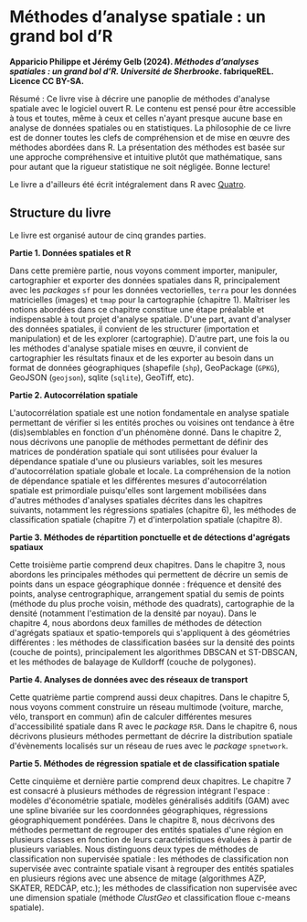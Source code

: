 # Méthodes d’analyse spatiale&nbsp;: un grand bol d’R

**Apparicio Philippe et Jérémy Gelb (2024). _Méthodes d’analyses spatiales&nbsp;: un grand bol d’R. Université de Sherbrooke_. fabriqueREL. Licence CC BY-SA.**

Résumé&nbsp;: Ce livre vise à décrire une panoplie de méthodes d'analyse spatiale avec le logiciel ouvert R. Le contenu est pensé pour être accessible à tous et toutes, même à ceux et celles n'ayant presque aucune base en analyse de données spatiales ou en statistiques. La philosophie de ce livre est de donner toutes les clefs de compréhension et de mise en œuvre des méthodes abordées dans R. La présentation des méthodes est basée sur une approche compréhensive et intuitive plutôt que mathématique, sans pour autant que la rigueur statistique ne soit négligée. Bonne lecture!

Le livre a d'ailleurs été écrit intégralement dans R avec [Quatro](https://quarto.org/).

## Structure du livre

Le livre est organisé autour de cinq grandes parties.

**Partie 1. Données spatiales et R** 

Dans cette première partie, nous voyons comment importer, manipuler, cartographier et exporter des données spatiales dans R, principalement avec les *packages* `sf` pour les données vectorielles, `terra` pour les données matricielles (images) et `tmap` pour la cartographie (chapitre&nbsp;1). Maîtriser les notions abordées dans ce chapitre constitue une étape préalable et indispensable à tout projet d'analyse spatiale. D'une part, avant d'analyser des données spatiales, il convient de les structurer (importation et manipulation) et de les explorer (cartographie). D'autre part, une fois la ou les méthodes d'analyse spatiale mises en œuvre, il convient de cartographier les résultats finaux et de les exporter au besoin dans un format de données géographiques (shapefile (`shp`), GeoPackage (`GPKG`), GeoJSON (`geojson`), sqlite (`sqlite`), GeoTiff, etc).

**Partie 2. Autocorrélation spatiale** 

L'autocorrélation spatiale est une notion fondamentale en analyse spatiale permettant de vérifier si les entités proches ou voisines ont tendance à être (dis)semblables en fonction d'un phénomène donné. Dans le chapitre 2, nous décrivons une panoplie de méthodes permettant de définir des matrices de pondération spatiale qui sont utilisées pour évaluer la dépendance spatiale d'une ou plusieurs variables, soit les mesures d'autocorrélation spatiale globale et locale. La compréhension de la notion de dépendance spatiale et les différentes mesures d'autocorrélation spatiale est primordiale puisqu'elles sont largement mobilisées dans d'autres méthodes d'analyses spatiales décrites dans les chapitres suivants, notamment les régressions spatiales (chapitre&nbsp;6), les méthodes de classification spatiale (chapitre&nbsp;7) et d'interpolation spatiale (chapitre 8).

**Partie 3. Méthodes de répartition ponctuelle et de détections d'agrégats spatiaux** 

Cette troisième partie comprend deux chapitres. Dans le chapitre&nbsp;3, nous abordons les principales méthodes qui permettent de décrire un semis de points dans un espace géographique donnée&nbsp;: fréquence et densité des points, analyse centrographique, arrangement spatial du semis de points (méthode du plus proche voisin, méthode des quadrats), cartographie de la densité (notamment l'estimation de la densité par noyau). Dans le chapitre&nbsp;4, nous abordons deux familles de méthodes de détection d'agrégats spatiaux et spatio-temporels qui s'appliquent à des géométries différentes&nbsp;: les méthodes de classification basées sur la densité des points (couche de points), principalement les algorithmes DBSCAN et ST-DBSCAN, et les méthodes de balayage de Kulldorff (couche de polygones).

**Partie 4. Analyses de données avec des réseaux de transport** 

Cette quatrième partie comprend aussi deux chapitres. Dans le chapitre&nbsp;5, nous voyons comment construire un réseau multimode (voiture, marche, vélo, transport en commun) afin de calculer différentes mesures d'accessibilité spatiale dans R avec le *package* `R5R`. Dans le chapitre&nbsp;6, nous décrivons plusieurs méthodes permettant de décrire la distribution spatiale d'évènements localisés sur un réseau de rues avec le *package* `spnetwork`.

**Partie 5. Méthodes de régression spatiale et de classification spatiale**

Cette cinquième et dernière partie comprend deux chapitres. Le chapitre&nbsp;7 est consacré à plusieurs méthodes de régression intégrant l'espace&nbsp;: modèles d'économétrie spatiale, modèles généralisés additifs (GAM) avec une spline bivariée sur les coordonnées géographiques, régressions géographiquement pondérées. Dans le chapitre 8, nous décrivons des méthodes permettant de regrouper des entités spatiales d'une région en plusieurs classes en fonction de leurs caractéristiques évaluées à partir de plusieurs variables. Nous distinguons deux types de méthodes de classification non supervisée spatiale&nbsp;: les méthodes de classification non supervisée avec contrainte spatiale visant à regrouper des entités spatiales en plusieurs régions avec une absence de mitage (algorithmes AZP, SKATER, REDCAP, etc.); les méthodes de classification non supervisée avec une dimension spatiale (méthode *ClustGeo* et classification floue c-means spatiale).

